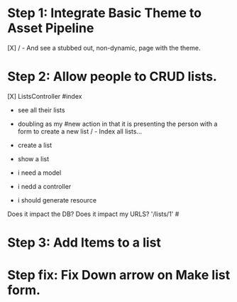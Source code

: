 # Step 1: Integrate Basic Theme to Asset Pipeline

[X] / - And see a stubbed out, non-dynamic, page with the theme.

# Step 2: Allow people to CRUD  lists.
[X] ListsController
  #index
  - see all their lists
  - doubling as my #new action in that it is presenting the person with a form to create a new list
  / - Index all lists...
- create a list

- show a list

- i need a model
- i nedd a controller
- i should generate resource

Does it impact the DB?
Does it impact my URLS? '/lists/1' #

# Step 3: Add Items to a list

# Step fix: Fix Down arrow on Make list form.